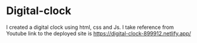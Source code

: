 # Digital-clock
I created a digital clock using html, css and Js.
I take reference from Youtube
link to the deployed site is https://digital-clock-899912.netlify.app/
